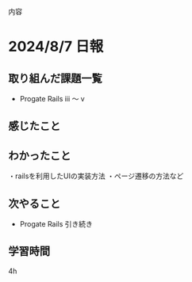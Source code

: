 内容
# 2024/8/7 日報
## 取り組んだ課題一覧
+ Progate Rails ⅲ 〜 ⅴ

## 感じたこと

## わかったこと
・railsを利用したUIの実装方法
・ページ遷移の方法など

## 次やること
+ Progate Rails 引き続き

## 学習時間
4h
